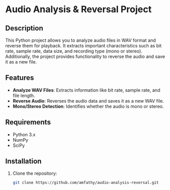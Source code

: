# Audio Analysis & Reversal Project

## Description
This Python project allows you to analyze audio files in WAV format and reverse them for playback. It extracts important characteristics such as bit rate, sample rate, data size, and recording type (mono or stereo). Additionally, the project provides functionality to reverse the audio and save it as a new file.

## Features
- **Analyze WAV Files**: Extracts information like bit rate, sample rate, and file length.
- **Reverse Audio**: Reverses the audio data and saves it as a new WAV file.
- **Mono/Stereo Detection**: Identifies whether the audio is mono or stereo.

## Requirements
- Python 3.x
- NumPy
- SciPy

## Installation
1. Clone the repository:
   ```bash
   git clone https://github.com/amfathy/audio-analysis-reversal.git
